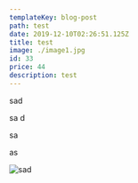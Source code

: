 ```yaml
---
templateKey: blog-post
path: test
date: 2019-12-10T02:26:51.125Z
title: test
image: ./image1.jpg
id: 33
price: 44
description: test
---
```

sad 

sa d

sa 

as

![sad ](/images/informationstechnologie.svg "as da")
